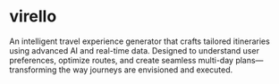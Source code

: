 # virello
An intelligent travel experience generator that crafts tailored itineraries using advanced AI and real-time data. Designed to understand user preferences, optimize routes, and create seamless multi-day plans—transforming the way journeys are envisioned and executed.
